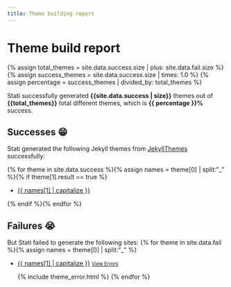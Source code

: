 ```yaml
---
title: Theme building report
---
```


# Theme build report

{% assign total_themes = site.data.success.size | plus: site.data.fail.size %}
{% assign success_themes = site.data.success.size | times: 1.0 %}
{% assign percentage = success_themes | divided_by: total_themes %}

Stati successfully generated **{{site.data.success | size}}** themes out of **{{total_themes}}** total different themes, which is **{{ percentage }}%** success.

## Successes 😁

Stati generated the following Jekyll themes from [JekyllThemes](http://jekyllthemes.org/) successfully: 

{% for theme in site.data.success %}{% assign names = theme[0] | split:"_" %}{% if theme[1].result == true %}
- [{{ names[1] | capitalize }}](https://github.com/{{names[0]}}/{{names[1]}})

{% endif %}{% endfor %}

## Failures 😭

But Stati failed to generate the following sites:
{% for theme in site.data.fail %}{% assign names = theme[0] | split:"_" %}
- [{{ names[1] | capitalize }}](https://github.com/{{names[0]}}/{{names[1]}}) <a href="#" style="font-size: 0.8em" class="view-errors">View Errors</a>
  
  {% include theme_error.html %}
{% endfor %}
